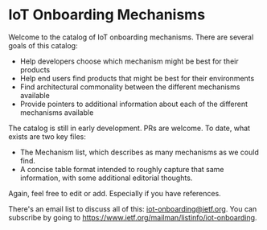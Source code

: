 # IoT Onboarding Mechanisms

Welcome to the catalog of IoT onboarding mechanisms.  There are several goals of this catalog:

- Help developers choose which mechanism might be best for their products
- Help end users find products that might be best for their environments
- Find architectural commonality between the different mechanisms available
- Provide pointers to additional information about each of the different mechanisms available

The catalog is still in early development.  PRs are welcome.  To date, what exists are two key files:

- The Mechanism list, which describes as many mechanisms as we could find.
- A concise table format intended to roughly capture that same information, with some additional editorial thoughts.

Again, feel free to edit or add.  Especially if you have references.

There's an email list to discuss all of this: iot-onboarding@ietf.org.  You can subscribe by going to https://www.ietf.org/mailman/listinfo/iot-onboarding.
